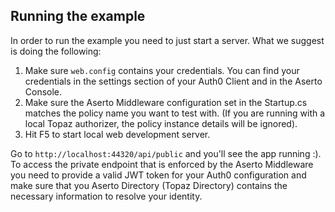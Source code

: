 ﻿## Running the example

In order to run the example you need to just start a server. What we suggest is doing the following:

1. Make sure `web.config` contains your credentials. You can find your credentials in the settings section of your Auth0 Client and in the Aserto Console.
2. Make sure the Aserto Middleware configuration set in the Startup.cs matches the policy name you want to test with. (If you are running with a local Topaz authorizer, the policy instance details will be ignored).
3. Hit F5 to start local web development server.

Go to `http://localhost:44320/api/public` and you'll see the app running :).
To access the private endpoint that is enforced by the Aserto Middleware you need to provide a valid JWT token for your Auth0 configuration and make sure that you Aserto Directory (Topaz Directory) contains the necessary information to resolve your identity. 
